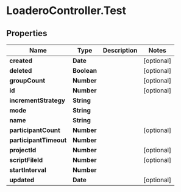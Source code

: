 # LoaderoController.Test

## Properties
Name | Type | Description | Notes
------------ | ------------- | ------------- | -------------
**created** | **Date** |  | [optional] 
**deleted** | **Boolean** |  | [optional] 
**groupCount** | **Number** |  | [optional] 
**id** | **Number** |  | [optional] 
**incrementStrategy** | **String** |  | 
**mode** | **String** |  | 
**name** | **String** |  | 
**participantCount** | **Number** |  | [optional] 
**participantTimeout** | **Number** |  | 
**projectId** | **Number** |  | [optional] 
**scriptFileId** | **Number** |  | [optional] 
**startInterval** | **Number** |  | 
**updated** | **Date** |  | [optional] 
